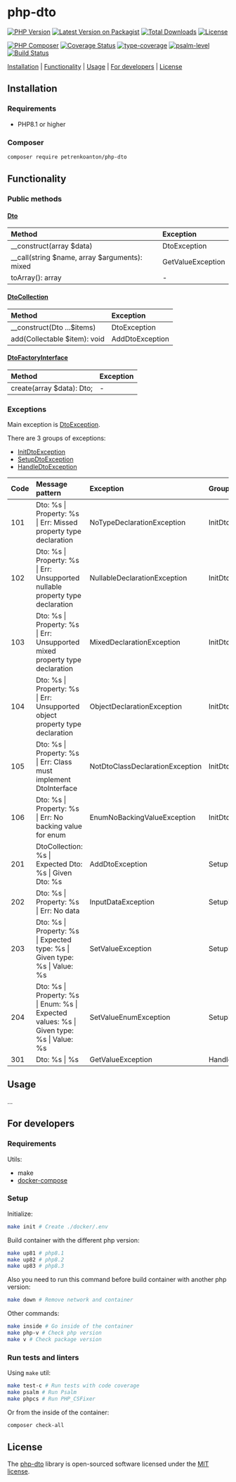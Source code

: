 # php-dto

[![PHP Version](https://img.shields.io/packagist/php-v/petrenkoanton/php-dto)](https://packagist.org/packages/petrenkoanton/php-dto)
[![Latest Version on Packagist](https://img.shields.io/packagist/v/petrenkoanton/php-dto.svg)](https://packagist.org/packages/petrenkoanton/php-dto)
[![Total Downloads](https://img.shields.io/packagist/dt/petrenkoanton/php-dto.svg)](https://packagist.org/packages/petrenkoanton/php-dto)
[![License](https://img.shields.io/packagist/l/petrenkoanton/php-dto)](https://packagist.org/packages/petrenkoanton/php-dto)

[![PHP Composer](https://github.com/petrenkoanton/php-dto/actions/workflows/tests.yml/badge.svg)](https://github.com/petrenkoanton/php-dto/actions/workflows/tests.yml)
[![Coverage Status](https://coveralls.io/repos/github/petrenkoanton/php-dto/badge.svg)](https://coveralls.io/github/petrenkoanton/php-dto)
[![type-coverage](https://shepherd.dev/github/petrenkoanton/php-dto/coverage.svg)](https://shepherd.dev/github/petrenkoanton/php-dto)
[![psalm-level](https://shepherd.dev/github/petrenkoanton/php-dto/level.svg)](https://shepherd.dev/github/petrenkoanton/php-dto)
[![Build Status](https://github.com/petrenkoanton/php-dto/workflows/coding-style/badge.svg)](https://github.com/petrenkoanton/php-dto/actions)

[Installation](#installation) | [Functionality](#functionality) | [Usage](#usage) | [For developers](#for-developers) | [License](#license)

## Installation

### Requirements

- PHP8.1 or higher

### Composer

```bash
composer require petrenkoanton/php-dto
```

## Functionality

### Public methods

#### [Dto](./src/Dto.php)

| Method                                        | Exception         |
|:----------------------------------------------|:------------------|
| __construct(array $data)                      | DtoException      |
| __call(string $name, array $arguments): mixed | GetValueException |
| toArray(): array                              | -                 |

#### [DtoCollection](./src/DtoCollection.php)

| Method                         | Exception       |
|:-------------------------------|:----------------|
| __construct(Dto ...$items)     | DtoException    |
| add(Collectable $item): void   | AddDtoException |

#### [DtoFactoryInterface](./src/DtoFactoryInterface.php)

| Method                    | Exception       |
|:--------------------------|:----------------|
| create(array $data): Dto; | -               |

### Exceptions

Main exception is [DtoException](./src/Exception/DtoException.php). 

There are 3 groups of exceptions: 
- [InitDtoException](./src/Exception/DtoException/InitDtoException.php)
- [SetupDtoException](./src/Exception/DtoException/SetupDtoException.php)
- [HandleDtoException](./src/Exception/DtoException/HandleDtoException.php)

| Code | Message pattern                                                                                               | Exception                       | Group              |
|------|:--------------------------------------------------------------------------------------------------------------|:--------------------------------|:-------------------|
| 101  | Dto: %s &#124; Property: %s &#124; Err: Missed property type declaration                                      | NoTypeDeclarationException      | InitDtoException   |
| 102  | Dto: %s &#124; Property: %s &#124; Err: Unsupported nullable property type declaration                        | NullableDeclarationException    | InitDtoException   |
| 103  | Dto: %s &#124; Property: %s &#124; Err: Unsupported mixed property type declaration                           | MixedDeclarationException       | InitDtoException   |
| 104  | Dto: %s &#124; Property: %s &#124; Err: Unsupported object property type declaration                          | ObjectDeclarationException      | InitDtoException   |
| 105  | Dto: %s &#124; Property: %s &#124; Err: Class must implement DtoInterface                                     | NotDtoClassDeclarationException | InitDtoException   |
| 106  | Dto: %s &#124; Property: %s &#124; Err: No backing value for enum                                             | EnumNoBackingValueException     | InitDtoException   |
| 201  | DtoCollection: %s &#124; Expected Dto: %s &#124; Given Dto: %s                                                | AddDtoException                 | SetupDtoException  |
| 202  | Dto: %s &#124; Property: %s &#124; Err: No data                                                               | InputDataException              | SetupDtoException  |
| 203  | Dto: %s &#124; Property: %s &#124; Expected type: %s &#124; Given type: %s &#124; Value: %s                   | SetValueException               | SetupDtoException  |
| 204  | Dto: %s &#124; Property: %s &#124; Enum: %s &#124; Expected values: %s &#124; Given type: %s &#124; Value: %s | SetValueEnumException           | SetupDtoException  |
| 301  | Dto: %s &#124; %s                                                                                             | GetValueException               | HandleDtoException |

## Usage

...

## For developers

### Requirements

Utils:
- make
- [docker-compose](https://docs.docker.com/compose/gettingstarted)

### Setup

Initialize:

```bash
make init # Create ./docker/.env 
```

Build container with the different php version:

```bash
make up81 # php8.1
make up82 # php8.2
make up83 # php8.3
```

Also you need to run this command before build container with another php version:

```bash
make down # Remove network and container
```

Other commands:

```bash
make inside # Go inside of the container
make php-v # Check php version
make v # Check package version
```

### Run tests and linters

Using `make` util:

```bash
make test-c # Run tests with code coverage
make psalm # Run Psalm
make phpcs # Run PHP_CSFixer
```

Or from the inside of the container: 

```bash
composer check-all
```

## License

The [php-dto](https://github.com/PetrenkoAnton/php-dto/) library is open-sourced software licensed under the 
[MIT license](https://opensource.org/licenses/MIT).